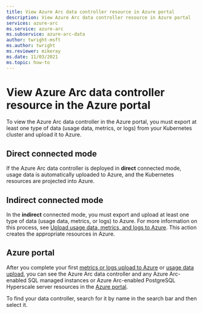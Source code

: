 ```yaml
---
title: View Azure Arc data controller resource in Azure portal
description: View Azure Arc data controller resource in Azure portal
services: azure-arc
ms.service: azure-arc
ms.subservice: azure-arc-data
author: twright-msft
ms.author: twright
ms.reviewer: mikeray
ms.date: 11/03/2021
ms.topic: how-to
---
```


# View Azure Arc data controller resource in the Azure portal

To view the Azure Arc data controller in the  Azure portal, you must export at least one type of data (usage data, metrics, or logs) from your Kubernetes cluster and upload it to Azure.

## Direct connected mode

If the Azure Arc data controller is deployed in **direct** connected mode, usage data is automatically uploaded to Azure, and the Kubernetes resources are projected into Azure.

## Indirect connected mode

In the **indirect** connected mode, you must export and upload at least one type of data (usage data, metrics, or logs) to Azure. For more information on this process, see [Upload usage data, metrics, and logs to Azure](upload-metrics-and-logs-to-azure-monitor.md). This action creates the appropriate resources in Azure.

## Azure portal

After you complete your first [metrics or logs upload to Azure](upload-metrics-and-logs-to-azure-monitor.md) or [usage data upload](view-billing-data-in-azure.md), you can see the Azure Arc data controller and any Azure Arc-enabled SQL managed instances or Azure Arc-enabled PostgreSQL Hyperscale server resources in the [Azure portal](https://portal.azure.com).

To find your data controller, search for it by name in the search bar and then select it.
